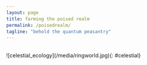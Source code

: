 ```yaml
---
layout: page
title: farming the poised realm
permalink: /poisedrealm/
tagline: "behold the quantum peasantry"
---
```

<br>
![celestial_ecology](/media/ringworld.jpg){: #celestial}
